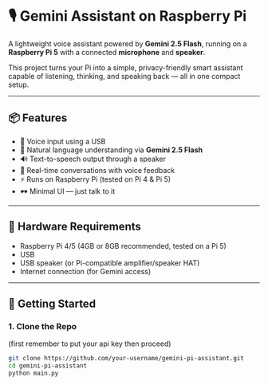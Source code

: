 # 🎙️ Gemini Assistant on Raspberry Pi

A lightweight voice assistant powered by **Gemini 2.5 Flash**, running on a **Raspberry Pi 5** with a connected **microphone** and **speaker**.

This project turns your Pi into a simple, privacy-friendly smart assistant capable of listening, thinking, and speaking back — all in one compact setup.

---

## 📦 Features

- 🎤 Voice input using a USB
- 🧠 Natural language understanding via **Gemini 2.5 Flash**
- 🔊 Text-to-speech output through a speaker
- 💬 Real-time conversations with voice feedback
- ⚡ Runs on Raspberry Pi (tested on Pi 4 & Pi 5)
- 🕶️ Minimal UI — just talk to it

---

## 🧰 Hardware Requirements

- Raspberry Pi 4/5 (4GB or 8GB recommended, tested on a Pi 5)
- USB
- USB speaker (or Pi-compatible amplifier/speaker HAT)
- Internet connection (for Gemini access)

---

## 🚀 Getting Started

### 1. Clone the Repo

(first remember to put your api key then proceed)
```bash
git clone https://github.com/your-username/gemini-pi-assistant.git
cd gemini-pi-assistant
python main.py

